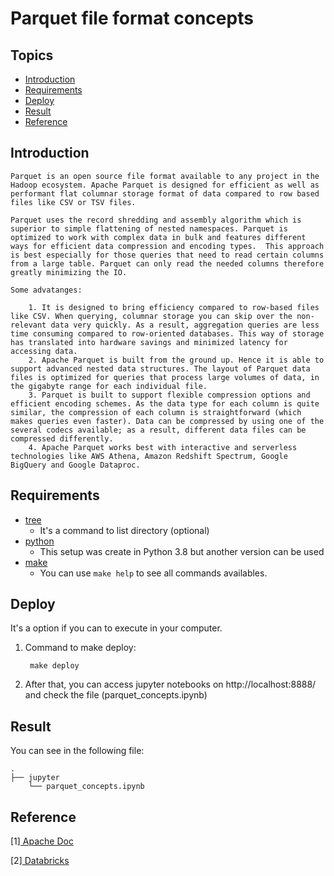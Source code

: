 # Parquet file format concepts

## Topics

<!--ts-->
   * [Introduction](#Introduction)
   * [Requirements](#Requirements)
   * [Deploy](#Deploy)
   * [Result](#Result)
   * [Reference](#Reference)
<!--te-->

## Introduction

    Parquet is an open source file format available to any project in the Hadoop ecosystem. Apache Parquet is designed for efficient as well as performant flat columnar storage format of data compared to row based files like CSV or TSV files.

    Parquet uses the record shredding and assembly algorithm which is superior to simple flattening of nested namespaces. Parquet is optimized to work with complex data in bulk and features different ways for efficient data compression and encoding types.  This approach is best especially for those queries that need to read certain columns from a large table. Parquet can only read the needed columns therefore greatly minimizing the IO.

    Some advatanges:

        1. It is designed to bring efficiency compared to row-based files like CSV. When querying, columnar storage you can skip over the non-relevant data very quickly. As a result, aggregation queries are less time consuming compared to row-oriented databases. This way of storage has translated into hardware savings and minimized latency for accessing data.
        2. Apache Parquet is built from the ground up. Hence it is able to support advanced nested data structures. The layout of Parquet data files is optimized for queries that process large volumes of data, in the gigabyte range for each individual file.
        3. Parquet is built to support flexible compression options and efficient encoding schemes. As the data type for each column is quite similar, the compression of each column is straightforward (which makes queries even faster). Data can be compressed by using one of the several codecs available; as a result, different data files can be compressed differently.
        4. Apache Parquet works best with interactive and serverless technologies like AWS Athena, Amazon Redshift Spectrum, Google BigQuery and Google Dataproc.

## Requirements

- [tree](https://vitux.com/linux-tree-command/)
    - It's a command to list directory (optional)
- [python](https://www.python.org/downloads/release/python-380/)
    - This setup was create in Python 3.8 but another version can be used
- [make](https://www.computerhope.com/unix/umake.htm)
    - You can use `make help` to see all commands availables.


## Deploy

It's a option if you can to execute in your computer.

1. Command to make deploy:
    
        make deploy
    
2. After that, you can access jupyter notebooks on http://localhost:8888/ and check the file (parquet_concepts.ipynb)

## Result


You can see in the following file:

```
.
├── jupyter
    └── parquet_concepts.ipynb
```

## Reference

[1][ Apache Doc ](https://arrow.apache.org/docs/python/parquet.html)

[2][ Databricks ](https://databricks.com/glossary/what-is-parquet#:~:text=Columnar%20storage%20like%20Apache%20Parquet,compared%20to%20row-oriented%20databases.)



